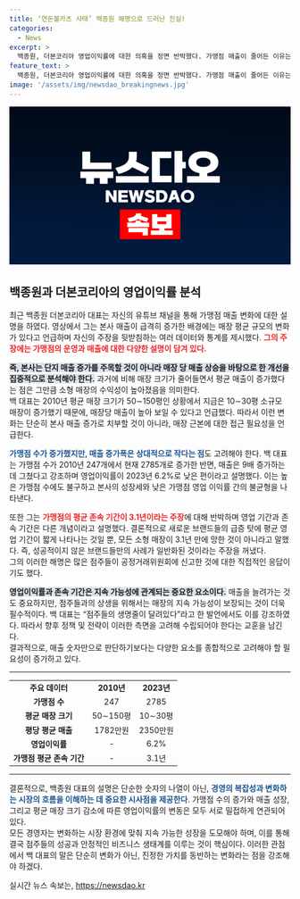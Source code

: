 ```yaml
---
title: ‘연돈볼카츠 사태’ 백종원 해명으로 드러난 진실!
categories:
  - News
excerpt: >
  백종원, 더본코리아 영업이익률에 대한 의혹을 정면 반박했다. 가맹점 매출이 줄어든 이유는 소형 매장 증가로 인한 변화라고 주장하며, 본사 매출이 급증한 배경을 설명했다. 그의 말은 가맹점주들의 생명줄을 지켜야 한다는 책임감에서 비롯되었다. 클릭해서 진실을 확인해보세요!
feature_text: >
  백종원, 더본코리아 영업이익률에 대한 의혹을 정면 반박했다. 가맹점 매출이 줄어든 이유는 소형 매장 증가로 인한 변화라고 주장하며, 본사 매출이 급증한 배경을 설명했다. 그의 말은 가맹점주들의 생명줄을 지켜야 한다는 책임감에서 비롯되었다. 클릭해서 진실을 확인해보세요!
image: '/assets/img/newsdao_breakingnews.jpg'
---
```


<p><img src="/assets/img/newsdao_breakingnews.jpg" alt="firstkoreanews 속보" /></p>

<h2 data-ke-size="size26">백종원과 더본코리아의 영업이익률 분석</h2>

<p data-ke-size="size16">최근 백종원 더본코리아 대표는 자신의 유튜브 채널을 통해 가맹점 매출 변화에 대한 설명을 하였다. 영상에서 그는 본사 매출이 급격히 증가한 배경에는 매장 평균 규모의 변화가 있다고 언급하며 자신의 주장을 뒷받침하는 여러 데이터와 통계를 제시했다. <b><span style="color: #ee2323;">그의 주장에는 가맹점의 운영과 매출에 대한 다양한 설명이 담겨 있다.</span></b></p>

<p data-ke-size="size16"><b><span style="background-color: #21538527;">즉, 본사는 단지 매출 증가를 주목할 것이 아니라 매장 당 매출 상승을 바탕으로 한 개선을 집중적으로 분석해야 한다.</span></b> 과거에 비해 매장 크기가 줄어들면서 평균 매출이 증가했다는 점은 그만큼 소형 매장의 수익성이 높아졌음을 의미한다. <br>백 대표는 2010년 평균 매장 크기가 50∼150평인 상황에서 지금은 10∼30평 소규모 매장이 증가했기 때문에, 매장당 매출이 높아 보일 수 있다고 언급했다. 따라서 이런 변화는 단순히 본사 매출 증가로 치부할 것이 아니라, 매장 근본에 대한 접근 필요성을 언급한다.</p>

<p data-ke-size="size16"><b><span style="color: #1a5490;">가맹점 수가 증가했지만, 매출 증가폭은 상대적으로 작다는 점</span></b>도 고려해야 한다. 백 대표는 가맹점 수가 2010년 247개에서 현재 2785개로 증가한 반면, 매출은 9배 증가하는 데 그쳤다고 강조하며 영업이익률이 2023년 6.2%로 낮은 편이라고 설명했다. 이는 높은 가맹점 수에도 불구하고 본사의 성장세와 낮은 가맹점 영업 이익률 간의 불균형을 나타낸다.</p>

<p data-ke-size="size16">또한 그는 <b><span style="color: #ee2323;">가맹점의 평균 존속 기간이 3.1년이라는 주장</span></b>에 대해 반박하며 영업 기간과 존속 기간은 다른 개념이라고 설명했다. 결론적으로 새로운 브랜드들의 급증 탓에 평균 영업 기간이 짧게 나타나는 것일 뿐, 모든 소형 매장이 3.1년 만에 망한 것이 아니라고 말했다. 즉, 성공적이지 않은 브랜드들만의 사례가 일반화된 것이라는 주장을 꺼냈다. <br>그의 이러한 해명은 많은 점주들이 공정거래위원회에 신고한 것에 대한 직접적인 응답이기도 했다.</p>

<p data-ke-size="size16"><b><span style="background-color: #21538527;">영업이익률과 존속 기간은 지속 가능성에 관계되는 중요한 요소이다.</span></b> 매출을 늘려가는 것도 중요하지만, 점주들과의 상생을 위해서는 매장의 지속 가능성이 보장되는 것이 더욱 필수적이다. 백 대표는 “점주들의 생명줄이 달려있다”라고 한 발언에서도 이를 강조하였다. 따라서 향후 정책 및 전략이 이러한 측면을 고려해 수립되어야 한다는 교훈을 남긴다. <br>결과적으로, 매출 숫자만으로 판단하기보다는 다양한 요소를 종합적으로 고려해야 할 필요성이 증가하고 있다.</p>

<hr/>

<table style="width: 100%; border-collapse: collapse;">
    <tr>
        <td style="text-align: center; height: 17px;"><b>주요 데이터</b></td>
        <td style="text-align: center; height: 17px;"><b>2010년</b></td>
        <td style="text-align: center; height: 17px;"><b>2023년</b></td>
    </tr>
    <tr>
        <td style="text-align: center; height: 17px;"><b>가맹점 수</b></td>
        <td style="text-align: center; height: 17px;">247</td>
        <td style="text-align: center; height: 17px;">2785</td>
    </tr>
    <tr>
        <td style="text-align: center; height: 17px;"><b>평균 매장 크기</b></td>
        <td style="text-align: center; height: 17px;">50∼150평</td>
        <td style="text-align: center; height: 17px;">10∼30평</td>
    </tr>
    <tr>
        <td style="text-align: center; height: 17px;"><b>평당 평균 매출</b></td>
        <td style="text-align: center; height: 17px;">1782만원</td>
        <td style="text-align: center; height: 17px;">2350만원</td>
    </tr>
    <tr>
        <td style="text-align: center; height: 17px;"><b>영업이익률</b></td>
        <td style="text-align: center; height: 17px;">-</td>
        <td style="text-align: center; height: 17px;">6.2%</td>
    </tr>
    <tr>
        <td style="text-align: center; height: 17px;"><b>가맹점 평균 존속 기간</b></td>
        <td style="text-align: center; height: 17px;">-</td>
        <td style="text-align: center; height: 17px;">3.1년</td>
    </tr>
</table>

<hr/>

<p data-ke-size="size16">결론적으로, 백종원 대표의 설명은 단순한 숫자의 나열이 아닌, <b><span style="color: #1a5490;">경영의 복잡성과 변화하는 시장의 흐름을 이해하는 데 중요한 시사점을 제공한다</span></b>. 가맹점 수의 증가와 매출 성장, 그리고 평균 매장 크기 감소에 따른 영업이익률의 변동은 모두 서로 밀접하게 연관되어 있다. <br>모든 경영자는 변화하는 시장 환경에 맞춰 지속 가능한 성장을 도모해야 하며, 이를 통해 결국 점주들의 성공과 안정적인 비즈니스 생태계를 이루는 것이 핵심이다. 이러한 관점에서 백 대표의 말은 단순히 변화가 아닌, 진정한 가치를 동반하는 변화라는 점을 강조해야 하겠다.</p>
실시간 뉴스 속보는, <a href="https://newsdao.kr" rel="dofollow">https://newsdao.kr</a>


